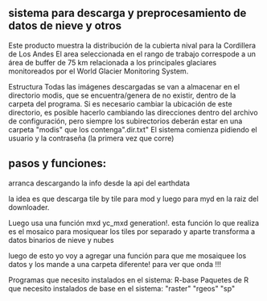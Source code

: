 ## sistema para descarga y preprocesamiento de datos de nieve y otros
 
Este producto muestra la distribución de la cubierta nival para la Cordillera de Los Andes
El area seleccionada en el rango de trabajo correspode a un área de buffer de 75 km relacionada a los principales glaciares monitoreados por el World Glacier Monitoring System.
 
Estructura
Todas las imágenes descargadas se van a almacenar en el directorio modis, que se encuentra/genera de no existir, dentro de la carpeta del programa. Si es necesario cambiar la ubicación de este directorio, es posible hacerlo cambiando las direcciones dentro del archivo de configuración, pero siempre los subirectorios deberán estar en una carpeta "modis" que los contenga".dir.txt"
El sistema comienza pidiendo el usuario y la contraseña (la primera vez que corre)

## pasos y funciones:
arranca descargando la info desde la api del earthdata

la idea es que descarga tile by tile para mod y luego para myd en la raiz del downloader. 

Luego usa una función mxd yc_mxd generation!. esta función lo que realiza es el mosaico para mosiquear los tiles por separado y aparte transforma a datos binarios de nieve y nubes	

luego de esto yo voy a agregar una función para que me mosaiquee los datos y los mande a una carpeta diferente! para ver que onda !!!	


Programas que necesito instalados en el sistema: 
R-base
Paquetes de R que necesito instalados de base en el sistema: 
"raster"
"rgeos"
"sp"
